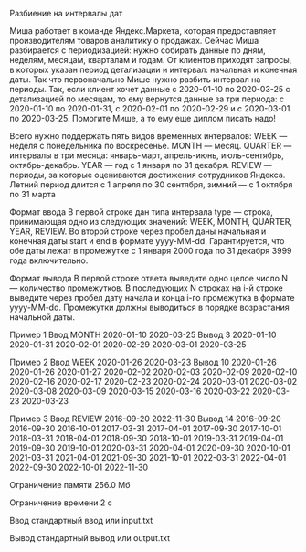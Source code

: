 Разбиение на интервалы дат

Миша работает в команде Яндекс.Маркета, которая предоставляет производителям товаров аналитику о продажах. Сейчас Миша разбирается с периодизацией: нужно собирать данные по дням, неделям, месяцам, кварталам и годам. От клиентов приходят запросы, в которых указан период детализации и интервал: начальная и конечная даты. Так что первоначально Мише нужно разбить интервал на периоды. Так, если клиент хочет данные с 2020-01-10 по 2020-03-25 с детализацией по месяцам, то ему вернутся данные за три периода: c 2020-01-10 по 2020-01-31, с 2020-02-01 по 2020-02-29 и с 2020-03-01 по 2020-03-25. Помогите Мише, а то ему еще диплом писать надо!

Всего нужно поддержать пять видов временных интервалов:
WEEK — неделя с понедельника по воскресенье.
MONTH — месяц.
QUARTER — интервалы в три месяца: январь-март, апрель-июнь, июль-сентябрь, октябрь-декабрь.
YEAR — год c 1 января по 31 декабря.
REVIEW — периоды, за которые оцениваются достижения сотрудников Яндекса. Летний период длится с 1 апреля по 30 сентября, зимний — с 1 октября по 31 марта

Формат ввода
В первой строке дан типа интервала
type — строка, принимающая одно из следующих значений: WEEK, MONTH, QUARTER, YEAR, REVIEW. Во второй строке через пробел даны начальная и конечная даты start и end в формате yyyy-MM-dd. Гарантируется, что обе даты лежат в промежутке с 1 января 2000 года по 31 декабря 3999 года включительно.

Формат вывода
В первой строке ответа выведите одно целое число
N — количество промежутков. В последующих
N строках на
i-й строке выведите через пробел дату начала и конца
i-го промежутка в формате yyyy-MM-dd. Промежутки должны выводиться в порядке возрастания начальной даты.

Пример 1
Ввод
MONTH
2020-01-10 2020-03-25
Вывод
3
2020-01-10 2020-01-31
2020-02-01 2020-02-29
2020-03-01 2020-03-25

Пример 2
Ввод
WEEK
2020-01-26 2020-03-23
Вывод
10
2020-01-26 2020-01-26
2020-01-27 2020-02-02
2020-02-03 2020-02-09
2020-02-10 2020-02-16
2020-02-17 2020-02-23
2020-02-24 2020-03-01
2020-03-02 2020-03-08
2020-03-09 2020-03-15
2020-03-16 2020-03-22
2020-03-23 2020-03-23

Пример 3
Ввод
REVIEW
2016-09-20 2022-11-30
Вывод
14
2016-09-20 2016-09-30
2016-10-01 2017-03-31
2017-04-01 2017-09-30
2017-10-01 2018-03-31
2018-04-01 2018-09-30
2018-10-01 2019-03-31
2019-04-01 2019-09-30
2019-10-01 2020-03-31
2020-04-01 2020-09-30
2020-10-01 2021-03-31
2021-04-01 2021-09-30
2021-10-01 2022-03-31
2022-04-01 2022-09-30
2022-10-01 2022-11-30

Ограничение памяти
256.0 Мб

Ограничение времени
2 с

Ввод
стандартный ввод или input.txt

Вывод
стандартный вывод или output.txt
